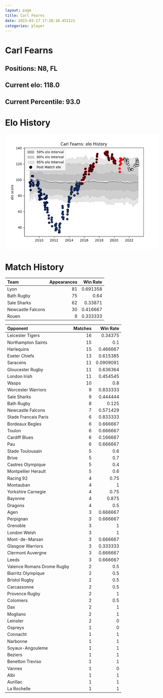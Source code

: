 ```yaml
---  
layout: page  
title: Carl Fearns  
date: 2023-03-17 17:28:10.452121  
categories: player  
---
```

# Carl Fearns

## Positions: N8, FL

## Current elo: 118.0

## Current Percentile: 93.0

# Elo History


![elo history](history_CarlFearns.png)
# Match History


| Team              |   Appearances |   Win Rate |
|:------------------|--------------:|-----------:|
| Lyon              |            81 |   0.691358 |
| Bath Rugby        |            75 |   0.64     |
| Sale Sharks       |            62 |   0.33871  |
| Newcastle Falcons |            30 |   0.416667 |
| Rouen             |             9 |   0.333333 |

| Opponent                   |   Matches |   Win Rate |
|:---------------------------|----------:|-----------:|
| Leicester Tigers           |        16 |  0.34375   |
| Northampton Saints         |        15 |  0.1       |
| Harlequins                 |        15 |  0.466667  |
| Exeter Chiefs              |        13 |  0.615385  |
| Saracens                   |        11 |  0.0909091 |
| Gloucester Rugby           |        11 |  0.636364  |
| London Irish               |        11 |  0.454545  |
| Wasps                      |        10 |  0.8       |
| Worcester Warriors         |         9 |  0.833333  |
| Sale Sharks                |         9 |  0.444444  |
| Bath Rugby                 |         8 |  0.125     |
| Newcastle Falcons          |         7 |  0.571429  |
| Stade Francais Paris       |         6 |  0.833333  |
| Bordeaux Begles            |         6 |  0.666667  |
| Toulon                     |         6 |  0.666667  |
| Cardiff Blues              |         6 |  0.166667  |
| Pau                        |         6 |  0.666667  |
| Stade Toulousain           |         5 |  0.6       |
| Brive                      |         5 |  0.7       |
| Castres Olympique          |         5 |  0.4       |
| Montpellier Herault        |         5 |  0.6       |
| Racing 92                  |         4 |  0.75      |
| Montauban                  |         4 |  1         |
| Yorkshire Carnegie         |         4 |  0.75      |
| Bayonne                    |         4 |  0.875     |
| Dragons                    |         4 |  0.5       |
| Agen                       |         3 |  0.666667  |
| Perpignan                  |         3 |  0.666667  |
| Grenoble                   |         3 |  1         |
| London Welsh               |         3 |  1         |
| Mont-de-Marsan             |         3 |  0.666667  |
| Glasgow Warriors           |         3 |  0.333333  |
| Clermont Auvergne          |         3 |  0.666667  |
| Leeds                      |         3 |  0.666667  |
| Valence Romans Drome Rugby |         2 |  0.5       |
| Biarritz Olympique         |         2 |  0.5       |
| Bristol Rugby              |         2 |  0.5       |
| Carcassonne                |         2 |  0.5       |
| Provence Rugby             |         2 |  1         |
| Colomiers                  |         2 |  0.5       |
| Dax                        |         2 |  1         |
| Mogliano                   |         2 |  1         |
| Leinster                   |         2 |  0         |
| Ospreys                    |         1 |  0         |
| Connacht                   |         1 |  1         |
| Narbonne                   |         1 |  1         |
| Soyaux-Angouleme           |         1 |  1         |
| Beziers                    |         1 |  1         |
| Benetton Treviso           |         1 |  1         |
| Vannes                     |         1 |  0         |
| Albi                       |         1 |  1         |
| Aurillac                   |         1 |  1         |
| La Rochelle                |         1 |  1         |
